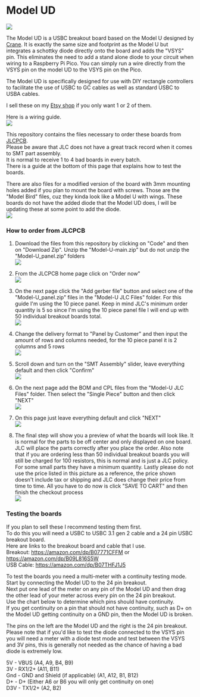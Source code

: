 # Model UD

![](https://raw.githubusercontent.com/HTangl/Model-UD/main/Pictures/Model%20UD%20Front.jpg)  

The Model UD is a USBC breakout board based on the Model U designed by [Crane](https://github.com/Crane1195). It is exactly the same size and footprint as the Model U but integrates a schottky diode directly onto the board and adds the "VSYS" pin. This eliminates the need to add a stand alone diode to your circuit when wiring to a Raspberry Pi Pico. You can simply run a wire directly from the VSYS pin on the model UD to the VSYS pin on the Pico.  

The Model UD is specifically designed for use with DIY rectangle controllers to facilitate the use of USBC to GC cables as well as standard USBC to USBA cables.  

I sell these on my [Etsy shop](https://www.etsy.com/shop/HTangl) if you only want 1 or 2 of them.  

Here is a wiring guide.  
![](https://raw.githubusercontent.com/HTangl/Model-UD/main/Pictures/Model%20UD%20Pico%20Wiring.png)  

This repository contains the files necessary to order these boards from [JLCPCB](https://jlcpcb.com/).  
Please be aware that JLC does not have a great track record when it comes to SMT part assembly.  
It is normal to receive 1 to 4 bad boards in every batch.  
There is a guide at the bottom of this page that explains how to test the boards.  

There are also files for a modified version of the board with 3mm mounting holes added if you plan to mount the board with screws. Those are the "Model Bird" files, cuz they kinda look like a Model U with wings. These boards do not have the added diode that the Model UD does, I will be updating these at some point to add the diode.  
![](https://raw.githubusercontent.com/HTangl/Model-U/main/Pictures/Model%20Bird%201.png)

### How to order from JLCPCB ###

1. Download the files from this repository by clicking on "Code" and then on "Download Zip". Unzip the "Model-U-main.zip" but do not unzip the "Model-U_panel.zip" folders  
![](https://github.com/HTangl/Model-U/blob/main/JLC%20Ordering%20Guide%20Pics/Step%2000.png?raw=true)  

2. From the JLCPCB home page click on "Order now"  
![](https://github.com/HTangl/Model-U/blob/main/JLC%20Ordering%20Guide%20Pics/Step%2001.png?raw=true)  

3. On the next page click the "Add gerber file" button and select one of the "Model-U_panel.zip" files in the "Model-U JLC Files" folder. For this guide I'm using the 10 piece panel. Keep in mind JLC's minimum order quantity is 5 so since I'm using the 10 piece panel file I will end up with 50 individual breakout boards total.  
![](https://github.com/HTangl/Model-U/blob/main/JLC%20Ordering%20Guide%20Pics/Step%2002.png?raw=true)  

4. Change the delivery format to "Panel by Customer" and then input the amount of rows and columns needed, for the 10 piece panel it is 2 columns and 5 rows  
![](https://github.com/HTangl/Model-U/blob/main/JLC%20Ordering%20Guide%20Pics/Step%2003.png?raw=true)  

5. Scroll down and turn on the "SMT Assembly" slider, leave everything default and then click "Confirm"  
![](https://github.com/HTangl/Model-U/blob/main/JLC%20Ordering%20Guide%20Pics/Step%2004.png?raw=true)  

6. On the next page add the BOM and CPL files from the "Model-U JLC Files" folder. Then select the "Single Piece" button and then click "NEXT"  
![](https://github.com/HTangl/Model-U/blob/main/JLC%20Ordering%20Guide%20Pics/Step%2005.png?raw=true)  

7. On this page just leave everything default and click "NEXT"  
![](https://github.com/HTangl/Model-U/blob/main/JLC%20Ordering%20Guide%20Pics/Step%2006.png?raw=true)  

8. The final step will show you a preview of what the boards will look like. It is normal for the parts to be off center and only displayed on one board. JLC will place the parts correctly after you place the order. Also note that if you are ordering less than 50 individual breakout boards you will still be charged for 100 resistors, this is normal and is just a JLC policy. For some small parts they have a minimum quantity. Lastly please do not use the price listed in this picture as a reference, the price shown doesn't include tax or shipping and JLC does change their price from time to time. All you have to do now is click "SAVE TO CART" and then finish the checkout process  
![](https://github.com/HTangl/Model-U/blob/main/JLC%20Ordering%20Guide%20Pics/Step%2007.png?raw=true)  

### Testing the boards ###

If you plan to sell these I recommend testing them first.  
To do this you will need a USBC to USBC 3.1 gen 2 cable and a 24 pin USBC breakout board.  
Here are links to the breakout board and cable that I use.  
Breakout: https://amazon.com/dp/B07771CFFM or https://amazon.com/dp/B09L816S5W  
USB Cable: https://amazon.com/dp/B07THFJ1J5  

To test the boards you need a multi-meter with a continuity testing mode.  
Start by connecting the Model UD to the 24 pin breakout.  
Next put one lead of the meter on any pin of the Model UD and then drag the other lead of your meter across every pin on the 24 pin breakout.  
Use the chart below to determine which pins should have continuity.  
If you get continuity on a pin that should not have continuity, such as D+ on the Model UD getting continuity on a GND pin, then the Model UD is broken.  

The pins on the left are the Model UD and the right is the 24 pin breakout.  
Please note that if you'd like to test the diode connected to the VSYS pin you will need a meter with a diode test mode and test between the VSYS and 3V pins, this is generally not needed as the chance of having a bad diode is extremely low.  

5V - VBUS (A4, A9, B4, B9)  
3V - RX1/2+ (A11, B11)  
Gnd - GND and Shield (if applicable) (A1, A12, B1, B12)  
D+ - D+ (Either A6 or B6 you will only get continuity on one)  
D3V - TX1/2+ (A2, B2)  

